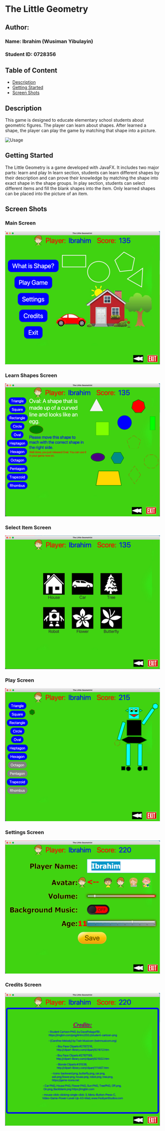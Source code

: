 # The Little Geometry

## Author:
### Name: Ibrahim (Wusiman Yibulayin)
### Student ID: 0728356

## Table of Content
- [Description](#description)
- [Getting Started](#getting-Started)
- [Screen Shots](#screen-shots)

## Description
This game is designed to educate elementary school students about geometric figures.
The player can learn about shapes. After learned a shape, the player can play the game 
by matching that shape into a picture.

![Usage](screen-shots/main.gif)

## Getting Started
The Little Geometry is a game developed with JavaFX. It includes two major parts: learn and play
In learn section, students can learn different shapes by their description and can prove their 
knowledge by matching the shape into exact shape in the shape groups. In play section, students 
can select different items and fill the blank shapes into the item. Only learned shapes can be 
placed into the picture of an item.

## Screen Shots
### Main Screen
![main](screen-shots/main.png)

### Learn Shapes Screen
![Learn Shapes](screen-shots/learn.png)

### Select Item Screen
![Select Item](screen-shots/select.png)

### Play Screen
![Play](screen-shots/play.png)

### Settings Screen
![Settings](screen-shots/settings.png)

### Credits Screen
![Credits](screen-shots/credits.png)